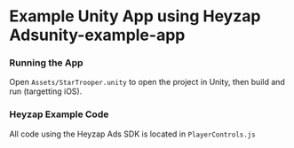 Example Unity App using Heyzap Adsunity-example-app
=================

### Running the App

Open `Assets/StarTrooper.unity` to open the project in Unity, then build and run (targetting iOS).

### Heyzap Example Code

All code using the Heyzap Ads SDK is located in `PlayerControls.js`
